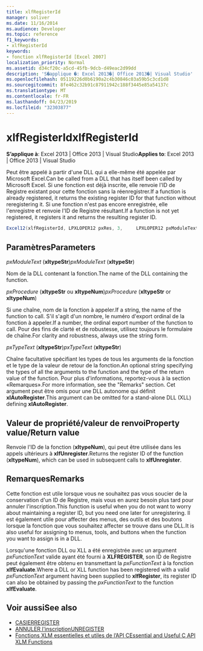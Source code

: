 ```yaml
---
title: xlfRegisterId
manager: soliver
ms.date: 11/16/2014
ms.audience: Developer
ms.topic: reference
f1_keywords:
- xlfRegisterId
keywords:
- fonction xlfRegisterId [Excel 2007]
localization_priority: Normal
ms.assetid: d34cf20c-a5cd-45fb-9dcb-d49eac2d99dd
description: 'S�applique �: Excel 2013�| Office 2013�| Visual Studio'
ms.openlocfilehash: 05119226d0b6190a2c4b30846c03a59b5c3cd1d8
ms.sourcegitcommit: 8fe462c32b91c87911942c188f3445e85a54137c
ms.translationtype: MT
ms.contentlocale: fr-FR
ms.lasthandoff: 04/23/2019
ms.locfileid: "32303877"
---
```

# <a name="xlfregisterid"></a><span data-ttu-id="f36e0-104">xlfRegisterId</span><span class="sxs-lookup"><span data-stu-id="f36e0-104">xlfRegisterId</span></span>

<span data-ttu-id="f36e0-105">**S’applique à**: Excel 2013 | Office 2013 | Visual Studio</span><span class="sxs-lookup"><span data-stu-id="f36e0-105">**Applies to**: Excel 2013 | Office 2013 | Visual Studio</span></span> 
  
<span data-ttu-id="f36e0-106">Peut être appelé à partir d'une DLL qui a elle-même été appelée par Microsoft Excel.</span><span class="sxs-lookup"><span data-stu-id="f36e0-106">Can be called from a DLL that has itself been called by Microsoft Excel.</span></span> <span data-ttu-id="f36e0-107">Si une fonction est déjà inscrite, elle renvoie l'ID de Registre existant pour cette fonction sans la réenregistrer.</span><span class="sxs-lookup"><span data-stu-id="f36e0-107">If a function is already registered, it returns the existing register ID for that function without reregistering it.</span></span> <span data-ttu-id="f36e0-108">Si une fonction n'est pas encore enregistrée, elle l'enregistre et renvoie l'ID de Registre résultant.</span><span class="sxs-lookup"><span data-stu-id="f36e0-108">If a function is not yet registered, it registers it and returns the resulting register ID.</span></span>
  
```cs
Excel12(xlfRegisterId, LPXLOPER12 pxRes, 3,     LPXLOPER12 pxModuleText, LPXLOPER12 pxProcedure, LPXLOPER12 pxTypeText);
```

## <a name="parameters"></a><span data-ttu-id="f36e0-109">Paramètres</span><span class="sxs-lookup"><span data-stu-id="f36e0-109">Parameters</span></span>

<span data-ttu-id="f36e0-110">_pxModuleText_ (**xltypeStr**)</span><span class="sxs-lookup"><span data-stu-id="f36e0-110">_pxModuleText_ (**xltypeStr**)</span></span>
  
<span data-ttu-id="f36e0-111">Nom de la DLL contenant la fonction.</span><span class="sxs-lookup"><span data-stu-id="f36e0-111">The name of the DLL containing the function.</span></span>
  
<span data-ttu-id="f36e0-112">_pxProcedure_ (**xltypeStr** ou **xltypeNum**)</span><span class="sxs-lookup"><span data-stu-id="f36e0-112">_pxProcedure_ (**xltypeStr** or **xltypeNum**)</span></span>
  
<span data-ttu-id="f36e0-113">Si une chaîne, nom de la fonction à appeler.</span><span class="sxs-lookup"><span data-stu-id="f36e0-113">If a string, the name of the function to call.</span></span> <span data-ttu-id="f36e0-114">S'il s'agit d'un nombre, le numéro d'export ordinal de la fonction à appeler.</span><span class="sxs-lookup"><span data-stu-id="f36e0-114">If a number, the ordinal export number of the function to call.</span></span> <span data-ttu-id="f36e0-115">Pour des fins de clarté et de robustesse, utilisez toujours le formulaire de chaîne.</span><span class="sxs-lookup"><span data-stu-id="f36e0-115">For clarity and robustness, always use the string form.</span></span>
  
<span data-ttu-id="f36e0-116">_pxTypeText_ (**xltypeStr**)</span><span class="sxs-lookup"><span data-stu-id="f36e0-116">_pxTypeText_ (**xltypeStr**)</span></span>
  
<span data-ttu-id="f36e0-117">Chaîne facultative spécifiant les types de tous les arguments de la fonction et le type de la valeur de retour de la fonction.</span><span class="sxs-lookup"><span data-stu-id="f36e0-117">An optional string specifying the types of all the arguments to the function and the type of the return value of the function.</span></span> <span data-ttu-id="f36e0-118">Pour plus d'informations, reportez-vous à la section «Remarques».</span><span class="sxs-lookup"><span data-stu-id="f36e0-118">For more information, see the "Remarks" section.</span></span> <span data-ttu-id="f36e0-119">Cet argument peut être omis pour une DLL autonome qui définit **xlAutoRegister**.</span><span class="sxs-lookup"><span data-stu-id="f36e0-119">This argument can be omitted for a stand-alone DLL (XLL) defining **xlAutoRegister**.</span></span>
  
## <a name="property-valuereturn-value"></a><span data-ttu-id="f36e0-120">Valeur de propriété/valeur de renvoi</span><span class="sxs-lookup"><span data-stu-id="f36e0-120">Property value/Return value</span></span>

<span data-ttu-id="f36e0-121">Renvoie l'ID de la fonction (**xltypeNum**), qui peut être utilisée dans les appels ultérieurs à **xlfUnregister**.</span><span class="sxs-lookup"><span data-stu-id="f36e0-121">Returns the register ID of the function (**xltypeNum**), which can be used in subsequent calls to **xlfUnregister**.</span></span>
  
## <a name="remarks"></a><span data-ttu-id="f36e0-122">Remarques</span><span class="sxs-lookup"><span data-stu-id="f36e0-122">Remarks</span></span>

<span data-ttu-id="f36e0-123">Cette fonction est utile lorsque vous ne souhaitez pas vous soucier de la conservation d'un ID de Registre, mais vous en aurez besoin plus tard pour annuler l'inscription.</span><span class="sxs-lookup"><span data-stu-id="f36e0-123">This function is useful when you do not want to worry about maintaining a register ID, but you need one later for unregistering.</span></span> <span data-ttu-id="f36e0-124">Il est également utile pour affecter des menus, des outils et des boutons lorsque la fonction que vous souhaitez affecter se trouve dans une DLL.</span><span class="sxs-lookup"><span data-stu-id="f36e0-124">It is also useful for assigning to menus, tools, and buttons when the function you want to assign is in a DLL.</span></span>
  
<span data-ttu-id="f36e0-125">Lorsqu'une fonction DLL ou XLL a été enregistrée avec un argument _pxFunctionText_ valide ayant été fourni à **XLFREGISTER**, son ID de Registre peut également être obtenu en transmettant la _pxFunctionText_ à la fonction **xlfEvaluate**.</span><span class="sxs-lookup"><span data-stu-id="f36e0-125">Where a DLL or XLL function has been registered with a valid  _pxFunctionText_ argument having been supplied to **xlfRegister**, its register ID can also be obtained by passing the  _pxFunctionText_ to the function **xlfEvaluate**.</span></span>
  
## <a name="see-also"></a><span data-ttu-id="f36e0-126">Voir aussi</span><span class="sxs-lookup"><span data-stu-id="f36e0-126">See also</span></span>

- [<span data-ttu-id="f36e0-127">CASIER</span><span class="sxs-lookup"><span data-stu-id="f36e0-127">REGISTER</span></span>](xlfregister-form-1.md)
- [<span data-ttu-id="f36e0-128">ANNULER l'inscription</span><span class="sxs-lookup"><span data-stu-id="f36e0-128">UNREGISTER</span></span>](xlfunregister-form-1.md)
- [<span data-ttu-id="f36e0-129">Fonctions XLM essentielles et utiles de l’API C</span><span class="sxs-lookup"><span data-stu-id="f36e0-129">Essential and Useful C API XLM Functions</span></span>](essential-and-useful-c-api-xlm-functions.md)

